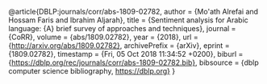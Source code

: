 @article{DBLP:journals/corr/abs-1809-02782,
author    = {Mo'ath Alrefai and
Hossam Faris and
Ibrahim Aljarah},
title     = {Sentiment analysis for Arabic language: {A} brief survey of approaches
and techniques},
journal   = {CoRR},
volume    = {abs/1809.02782},
year      = {2018},
url       = {http://arxiv.org/abs/1809.02782},
archivePrefix = {arXiv},
eprint    = {1809.02782},
timestamp = {Fri, 05 Oct 2018 11:34:52 +0200},
biburl    = {https://dblp.org/rec/journals/corr/abs-1809-02782.bib},
bibsource = {dblp computer science bibliography, https://dblp.org}
}